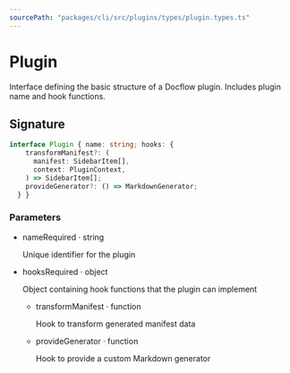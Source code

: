 ```yaml
---
sourcePath: "packages/cli/src/plugins/types/plugin.types.ts"
---
```


# Plugin

 
Interface defining the basic structure of a Docflow plugin. Includes plugin name and hook functions.


## Signature

```typescript
interface Plugin { name: string; hooks: {
    transformManifest?: (
      manifest: SidebarItem[],
      context: PluginContext,
    ) => SidebarItem[];
    provideGenerator?: () => MarkdownGenerator;
  } }
```

### Parameters

<ul class="post-parameters-ul">
  <li class="post-parameters-li post-parameters-li-root">
    <span class="post-parameters--name">name</span><span class="post-parameters--required">Required</span> · <span class="post-parameters--type">string</span>
    <br/>
    <p class="post-parameters--description">Unique identifier for the plugin</p>
  </li>
  <li class="post-parameters-li post-parameters-li-root">
    <span class="post-parameters--name">hooks</span><span class="post-parameters--required">Required</span> · <span class="post-parameters--type">object</span>
    <br/>
    <p class="post-parameters--description">Object containing hook functions that the plugin can implement</p>
    <ul class="post-parameters-ul">
  <li class="post-parameters-li ">
    <span class="post-parameters--name">transformManifest</span> · <span class="post-parameters--type">function</span>
    <br/>
    <p class="post-parameters--description">Hook to transform generated manifest data</p>
  </li>
  <li class="post-parameters-li ">
    <span class="post-parameters--name">provideGenerator</span> · <span class="post-parameters--type">function</span>
    <br/>
    <p class="post-parameters--description">Hook to provide a custom Markdown generator</p>
  </li>
    </ul>
  </li>
</ul>
